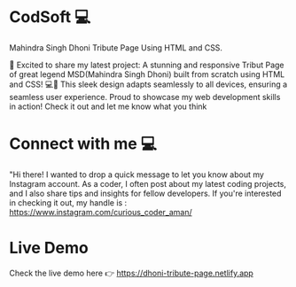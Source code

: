 # CodSoft 💻
Mahindra Singh Dhoni Tribute Page Using HTML and CSS.

🚀 Excited to share my latest project: A stunning and responsive Tribut Page of great legend MSD(Mahindra Singh Dhoni) built from scratch using HTML and CSS! 💻🎨 This sleek design adapts seamlessly to all devices, ensuring a seamless user experience. Proud to showcase my web development skills in action! Check it out and let me know what you think

# Connect with me 💻

"Hi there! I wanted to drop a quick message to let you know about my Instagram account. As a coder, I often post about my latest coding projects, and I also share tips and insights for fellow developers. If you're interested in checking it out, my handle is : https://www.instagram.com/curious_coder_aman/

# Live Demo

Check the live demo here 👉️ https://dhoni-tribute-page.netlify.app
